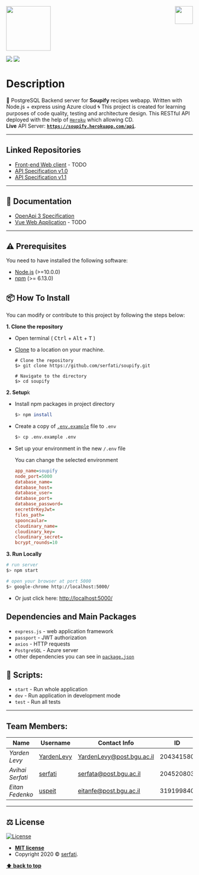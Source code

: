 <img src="https://in.bgu.ac.il/marketing/graphics/BGU.sig3-he-en-white.png" height="48px" align="right" />
<img src=https://nerdychefs.com/wp-content/uploads/2020/04/cropped-chefs_logo_FAVICON.png height="120"/>  

![](https://img.shields.io/badge/version-1.1-blueviolet)
![](https://img.shields.io/npm/v/npm)

# Description
:elephant: PostgreSQL Backend server for **Soupify** recipes webapp. Written with Node.js + express using Azure cloud :cyclone:
This project is created for learning purposes of code quality, testing and architecture design.
This RESTful API deployed with the help of [`Heroku`](https://heroku.com/) which allowing CD.
<br>**Live** API Server: **[`https://soupify.herokuapp.com/api`](https://soupify.herokuapp.com/api)**.

---

## Linked Repositories

- [Front-end Web client]() - TODO
- [API Specification v1.0](https://github.com/Serfati/soupify-api-specs)
- [API Specification v1.1](https://github.com/Serfati/soupify-api-specs-v1.1)

---

## 📃 Documentation

- [OpenApi 3 Specification](https://app.swaggerhub.com/apis-docs/serfatio/Soupify/1.1)
- [Vue Web Application]() - TODO

---

## ⚠️ Prerequisites

You need to have installed the following software:

- [Node.js](https://nodejs.org/en/) (>=10.0.0)
- [npm](https://npmjs.com/) (>= 6.13.0)

## 📦 How To Install

You can modify or contribute to this project by following the steps below:

**1. Clone the repository**

- Open terminal ( <kbd>Ctrl</kbd> + <kbd>Alt</kbd> + <kbd>T</kbd> )

- [Clone](https://help.github.com/en/github/creating-cloning-and-archiving-repositories/cloning-a-repository) to a location on your machine.

  ```shell
  # Clone the repository
  $> git clone https://github.com/serfati/soupify.git

  # Navigate to the directory
  $> cd soupify
  ```

**2. Setup**k

- Install npm packages in project directory

  ```bash
  $> npm install
  ```

- Create a copy of [`.env.example`](https://github.com/Serfati/soupify/blob/master/.env.example) file to `.env` <br>
   ```bash
   $> cp .env.example .env
   ```
- Set up your environment in the new `/.env` file

    You can change the selected environment 

    ```cfg
    app_name=soupify
    node_port=5000
    database_name=
    database_host=
    database_user=
    database_port=
    database_password=
    secretOrKeyJwt=
    files_path=
    spooncaular=
    cloudinary_name=
    cloudinary_key=
    cloudinary_secret=
    bcrypt_rounds=10
    ```

**3. Run Locally**

```bash
# run server
$> npm start

# open your browser at port 5000
$> google-chrome http://localhost:5000/

```

- Or just click here: [http://localhost:5000/](http://localhost:5000/)

## Dependencies and Main Packages

- `express.js` - web application framework
- `passport` - JWT authorization
- `axios` - HTTP requests
- `PostgreSQL` - Azure server
- other dependencies you can see in [`package.json`](https://github.com/serfati/soupify/blob/master/package.json)

## 📜 Scripts:

- `start` - Run whole application
- `dev` - Run application in development mode
- `test` - Run all tests

---

## Team Members:

| Name             | Username                                    | Contact Info              | ID        |
| ---------------- | ------------------------------------------- | ------------------------- | --------- |
| _Yarden Levy_    | [YardenLevy](https://github.com/YardenLevy) | YardenLevy@post.bgu.ac.il | 204341580 |
| _Avihai Serfati_ | [serfati](https://github.com/serfati)       | serfata@post.bgu.ac.il    | 204520803 |
| _Eitan Fedenko_  | [uspeit](https://github.com/uspeit)         | eitanfe@post.bgu.ac.il    | 319199840 |

---

## ⚖️ License

[![License](http://img.shields.io/:license-mit-blue.svg?style=flat-square)](http://badges.mit-license.org)

- **[MIT license](http://opensource.org/licenses/mit-license.php)**
- Copyright 2020 © <a href="https://github.com/serfati" target="_blank">serfati</a>.

**[⬆ back to top](#description)**
